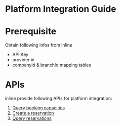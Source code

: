 # Platform Integration Guide

# Prerequisite

Obtain following infos from inline

- API Key
- provider id
- companyId & branchId mapping tables

# APIs

inline provide following APIs for platform integration:

1. [Query booking capacities](https://api.inlineapps.com/docs/#/bookings/getBookingCapacitiesV2)
2. [Create a reservation](https://api.inlineapps.com/docs/#/reservations/createReservation)
3. [Query reservations](https://api.inlineapps.com/docs/#/third_party/thirdPartyMemberQueryReservations)
